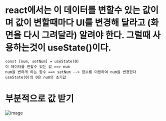 # react에서는 이 데이터를 변할수 있는 값이며 값이 변할때마다 UI를 변경해 달라고 (화면을 다시 그려달라) 알려야 한다. 그럴때 사용하는것이 useState()이다.

```
const [num, setNum] = useState(0)
이 데이터를 변할수 있는 값 ==> num
num을 변하게 하는 함수 ==> setNum --> 함수를 이용하여 num을 변경한다
useState(0)의 0은 num의 초기값
```


# 부분적으로 값 받기
![image](https://github.com/leesh0787/react/assets/131154479/0994b688-99e0-4b63-9a14-1748e64f690e)

